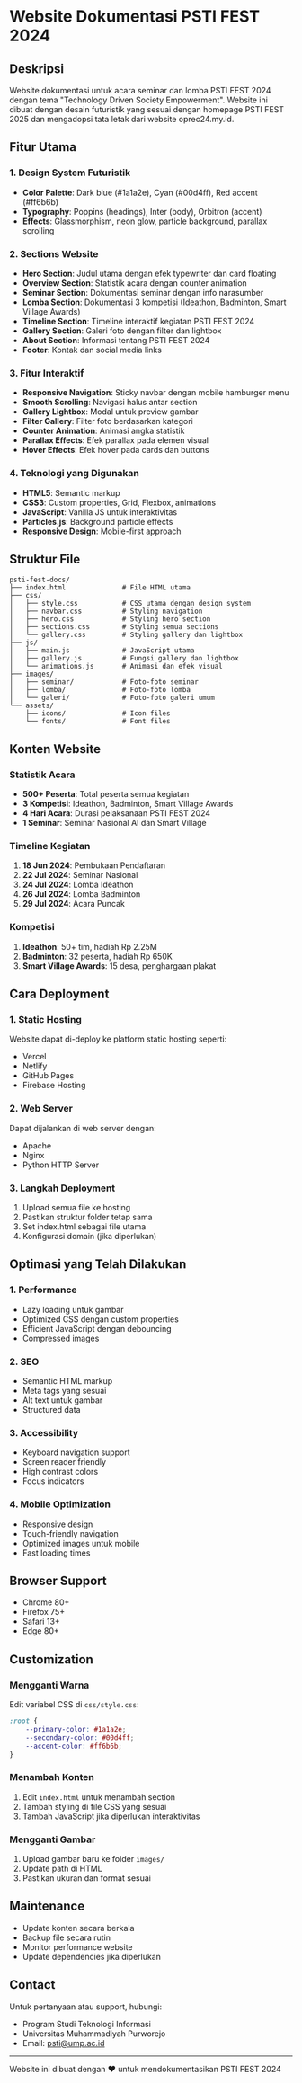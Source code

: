 # Website Dokumentasi PSTI FEST 2024

## Deskripsi
Website dokumentasi untuk acara seminar dan lomba PSTI FEST 2024 dengan tema "Technology Driven Society Empowerment". Website ini dibuat dengan desain futuristik yang sesuai dengan homepage PSTI FEST 2025 dan mengadopsi tata letak dari website oprec24.my.id.

## Fitur Utama

### 1. Design System Futuristik
- **Color Palette**: Dark blue (#1a1a2e), Cyan (#00d4ff), Red accent (#ff6b6b)
- **Typography**: Poppins (headings), Inter (body), Orbitron (accent)
- **Effects**: Glassmorphism, neon glow, particle background, parallax scrolling

### 2. Sections Website
- **Hero Section**: Judul utama dengan efek typewriter dan card floating
- **Overview Section**: Statistik acara dengan counter animation
- **Seminar Section**: Dokumentasi seminar dengan info narasumber
- **Lomba Section**: Dokumentasi 3 kompetisi (Ideathon, Badminton, Smart Village Awards)
- **Timeline Section**: Timeline interaktif kegiatan PSTI FEST 2024
- **Gallery Section**: Galeri foto dengan filter dan lightbox
- **About Section**: Informasi tentang PSTI FEST 2024
- **Footer**: Kontak dan social media links

### 3. Fitur Interaktif
- **Responsive Navigation**: Sticky navbar dengan mobile hamburger menu
- **Smooth Scrolling**: Navigasi halus antar section
- **Gallery Lightbox**: Modal untuk preview gambar
- **Filter Gallery**: Filter foto berdasarkan kategori
- **Counter Animation**: Animasi angka statistik
- **Parallax Effects**: Efek parallax pada elemen visual
- **Hover Effects**: Efek hover pada cards dan buttons

### 4. Teknologi yang Digunakan
- **HTML5**: Semantic markup
- **CSS3**: Custom properties, Grid, Flexbox, animations
- **JavaScript**: Vanilla JS untuk interaktivitas
- **Particles.js**: Background particle effects
- **Responsive Design**: Mobile-first approach

## Struktur File

```
psti-fest-docs/
├── index.html              # File HTML utama
├── css/
│   ├── style.css           # CSS utama dengan design system
│   ├── navbar.css          # Styling navigation
│   ├── hero.css            # Styling hero section
│   ├── sections.css        # Styling semua sections
│   └── gallery.css         # Styling gallery dan lightbox
├── js/
│   ├── main.js             # JavaScript utama
│   ├── gallery.js          # Fungsi gallery dan lightbox
│   └── animations.js       # Animasi dan efek visual
├── images/
│   ├── seminar/            # Foto-foto seminar
│   ├── lomba/              # Foto-foto lomba
│   └── galeri/             # Foto-foto galeri umum
└── assets/
    ├── icons/              # Icon files
    └── fonts/              # Font files
```

## Konten Website

### Statistik Acara
- **500+ Peserta**: Total peserta semua kegiatan
- **3 Kompetisi**: Ideathon, Badminton, Smart Village Awards
- **4 Hari Acara**: Durasi pelaksanaan PSTI FEST 2024
- **1 Seminar**: Seminar Nasional AI dan Smart Village

### Timeline Kegiatan
1. **18 Jun 2024**: Pembukaan Pendaftaran
2. **22 Jul 2024**: Seminar Nasional
3. **24 Jul 2024**: Lomba Ideathon
4. **26 Jul 2024**: Lomba Badminton
5. **29 Jul 2024**: Acara Puncak

### Kompetisi
1. **Ideathon**: 50+ tim, hadiah Rp 2.25M
2. **Badminton**: 32 peserta, hadiah Rp 650K
3. **Smart Village Awards**: 15 desa, penghargaan plakat

## Cara Deployment

### 1. Static Hosting
Website dapat di-deploy ke platform static hosting seperti:
- Vercel
- Netlify
- GitHub Pages
- Firebase Hosting

### 2. Web Server
Dapat dijalankan di web server dengan:
- Apache
- Nginx
- Python HTTP Server

### 3. Langkah Deployment
1. Upload semua file ke hosting
2. Pastikan struktur folder tetap sama
3. Set index.html sebagai file utama
4. Konfigurasi domain (jika diperlukan)

## Optimasi yang Telah Dilakukan

### 1. Performance
- Lazy loading untuk gambar
- Optimized CSS dengan custom properties
- Efficient JavaScript dengan debouncing
- Compressed images

### 2. SEO
- Semantic HTML markup
- Meta tags yang sesuai
- Alt text untuk gambar
- Structured data

### 3. Accessibility
- Keyboard navigation support
- Screen reader friendly
- High contrast colors
- Focus indicators

### 4. Mobile Optimization
- Responsive design
- Touch-friendly navigation
- Optimized images untuk mobile
- Fast loading times

## Browser Support
- Chrome 80+
- Firefox 75+
- Safari 13+
- Edge 80+

## Customization

### Mengganti Warna
Edit variabel CSS di `css/style.css`:
```css
:root {
    --primary-color: #1a1a2e;
    --secondary-color: #00d4ff;
    --accent-color: #ff6b6b;
}
```

### Menambah Konten
1. Edit `index.html` untuk menambah section
2. Tambah styling di file CSS yang sesuai
3. Tambah JavaScript jika diperlukan interaktivitas

### Mengganti Gambar
1. Upload gambar baru ke folder `images/`
2. Update path di HTML
3. Pastikan ukuran dan format sesuai

## Maintenance
- Update konten secara berkala
- Backup file secara rutin
- Monitor performance website
- Update dependencies jika diperlukan

## Contact
Untuk pertanyaan atau support, hubungi:
- Program Studi Teknologi Informasi
- Universitas Muhammadiyah Purworejo
- Email: psti@ump.ac.id

---

Website ini dibuat dengan ❤️ untuk mendokumentasikan PSTI FEST 2024

